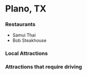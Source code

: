 # Plano, TX

### Restaurants

- Samui Thai
- Bob Steakhouse
### Local Attractions

### Attractions that require driving
